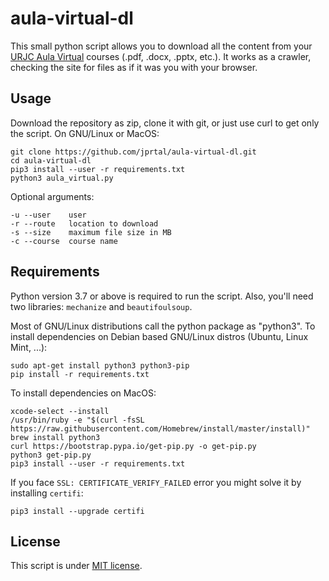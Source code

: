 # aula-virtual-dl
This small python script allows you to download all the content from your [URJC Aula Virtual](https://www.aulavirtual.urjc.es) courses (.pdf, .docx, .pptx, etc.). It works as a crawler, checking the site for files as if it was you with your browser.

## Usage
Download the repository as zip, clone it with git, or just use curl to get only the script. On GNU/Linux or MacOS:
```
git clone https://github.com/jprtal/aula-virtual-dl.git
cd aula-virtual-dl
pip3 install --user -r requirements.txt
python3 aula_virtual.py
```
Optional arguments:
```
-u --user    user
-r --route   location to download
-s --size    maximum file size in MB
-c --course  course name
```

## Requirements
Python version 3.7 or above is required to run the script. Also, you'll need two libraries: `mechanize` and `beautifoulsoup`.

Most of GNU/Linux distributions call the python package as "python3". To install dependencies on Debian based GNU/Linux distros (Ubuntu, Linux Mint, ...):
```
sudo apt-get install python3 python3-pip
pip install -r requirements.txt
```
To install dependencies on MacOS:
```
xcode-select --install
/usr/bin/ruby -e "$(curl -fsSL https://raw.githubusercontent.com/Homebrew/install/master/install)"
brew install python3
curl https://bootstrap.pypa.io/get-pip.py -o get-pip.py
python3 get-pip.py
pip3 install --user -r requirements.txt
```
If you face `SSL: CERTIFICATE_VERIFY_FAILED` error you might solve it by installing `certifi`:
```
pip3 install --upgrade certifi
```

## License
This script is under [MIT license](https://github.com/jprtal/aula-virtual-dl/blob/master/LICENSE).
